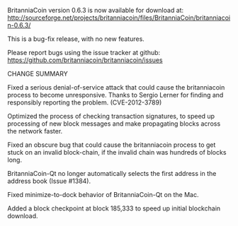 BritanniaCoin version 0.6.3 is now available for download at:
  http://sourceforge.net/projects/britanniacoin/files/BritanniaCoin/britanniacoin-0.6.3/

This is a bug-fix release, with no new features.

Please report bugs using the issue tracker at github:
  https://github.com/britanniacoin/britanniacoin/issues

CHANGE SUMMARY

Fixed a serious denial-of-service attack that could cause the
britanniacoin process to become unresponsive. Thanks to Sergio Lerner
for finding and responsibly reporting the problem. (CVE-2012-3789)

Optimized the process of checking transaction signatures, to
speed up processing of new block messages and make propagating
blocks across the network faster.

Fixed an obscure bug that could cause the britanniacoin process to get
stuck on an invalid block-chain, if the invalid chain was
hundreds of blocks long.

BritanniaCoin-Qt no longer automatically selects the first address
in the address book (Issue #1384).

Fixed minimize-to-dock behavior of BritanniaCoin-Qt on the Mac.

Added a block checkpoint at block 185,333 to speed up initial
blockchain download.
